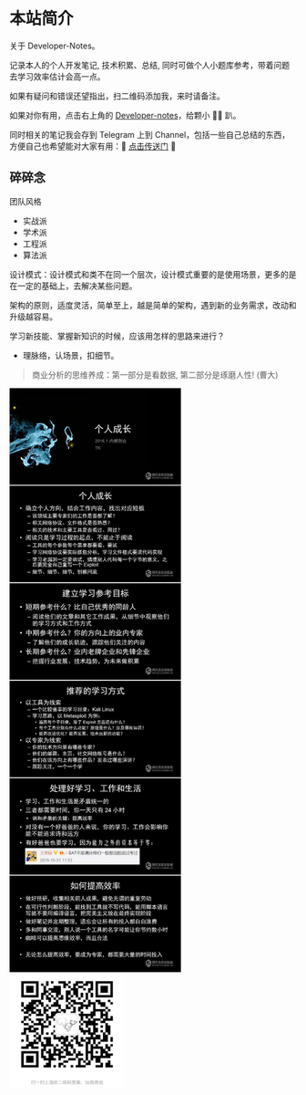 <!-- # 关于 -->

# 本站简介

关于 Developer-Notes。

记录本人的个人开发笔记, 技术积累、总结, 同时可做个人小题库参考，带着问题去学习效率估计会高一点。

如果有疑问和错误还望指出，扫二维码添加我，来时请备注。

如果对你有用，点击右上角的 [Developer-notes](https://github.com/AlvinMi/Developer-notes/)，给颗小 🌟🌟 趴。

同时相关的笔记我会存到 Telegram 上到 Channel，包括一些自己总结的东西，方便自己也希望能对大家有用：🚪 [点击传送门](https://t.me/joinchat/AAAAAFN6x9m8LhwqkkHG4w) 🚪

## 碎碎念

团队风格

- 实战派
- 学术派
- 工程派
- 算法派

设计模式：设计模式和类不在同一个层次，设计模式重要的是使用场景，更多的是在一定的基础上，去解决某些问题。

架构的原则，适度灵活，简单至上，越是简单的架构，遇到新的业务需求，改动和升级越容易。

学习新技能、掌握新知识的时候，应该用怎样的思路来进行？

- 理脉络，认场景，扣细节。

>商业分析的思维养成：第一部分是看数据, 第二部分是琢磨人性! (曹大)

<img src="https://raw.githubusercontent.com/AlvinMi/2019-Pic/master/2019/20190514233031.jpeg"/>

<img src="https://raw.githubusercontent.com/AlvinMi/2019-Pic/master/myWechat.png" height="200" width="200" />
